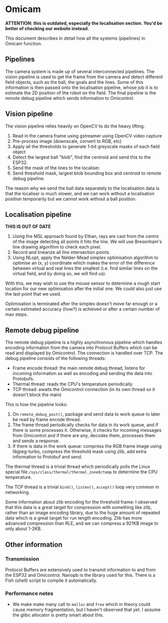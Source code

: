 # Omicam

**ATTENTION: this is outdated, especially the localisation section. You'd be better of checking our website instead.**

This document describes in detail how all the systems (pipelines) in Omicam function.

## Pipelines
The camera system is made up of several interconnected pipelines. The vision pipeline is used to get the frame from the 
camera and detect different field objects, such as the ball, the goals and the lines. Some of this information is then 
passed onto the localisation pipeline, whose job it is to estimate the 2D position of the robot on the field. 
The final pipeline is the remote debug pipeline which sends information to Omicontrol.

## Vision pipeline
The vision pipeline relies heavily on OpenCV to do the heavy lifting.

1. Read in the camera frame using gstreamer using OpenCV video capture
2. Pre-process image (downscale, convert to RGB, etc)
2. Apply all the thresholds to generate 1-bit greyscale masks of each field object
3. Detect the largest ball "blob", find the centroid and send this to the ESP32.
4. Send the mask of the lines to the localiser.
5. Send threshold mask, largest blob bounding box and centroid to remote debug pipeline.

The reason why we send the ball data separately to the localisation data is that the localiser is much slower, and we
can work without a localisation position temporarily but we cannot work without a ball position.

## Localisation pipeline
**THIS IS OUT OF DATE**

1. Using the MSL approach found by Ethan, rays are cast from the centre of the image detecting all points it hits the line. 
We will use Bresenham's line drawing algorithm to check each pixel.
2. Record and linearize all line intersection points.
3. Using NLopt, apply the Nelder-Mead simplex optimisation algorithm to optimise an (x, y) coordinate which makes the error
of the difference between virtual and real lines the smallest (i.e. find similar lines on the virtual field, and by doing so,
we will find us).

With this, we may wish to use the mouse sensor to determine a rough start location for our new optimisation after the
initial one. We could also just use the last point that we used.

Optimisation is terminated after the simplex doesn't move far enough or a certain estimated accuracy (how?) is achieved
or after a certain number of max steps.

## Remote debug pipeline
The remote debug pipeline is a highly asynchronous pipeline which handles encoding information from the camera into
Protocol Buffers which can be read and displayed by Omicontrol. The connection is handled over TCP. The debug pipeline
consists of the following threads:
- Frame encode thread: the main remote debug thread, listens for incoming information as well as encoding and sending
the data into Protobufs.
- Thermal thread: reads the CPU's temperature periodically.
- TCP thread: awaits the Omicontrol connection (in its own thread so it doesn't block the main)

This is how the pipeline looks:
1. On `remote_debug_post()`, package and send data to work queue to later be read by frame encode thread.
2. The frame thread periodically checks for data in its work queue, and if there is some processes it. Otherwise,
it checks for incoming messages from Omicontrol and if there are any, decodes them, processes them and sends a response.
3. If there is data in the work queue: compress the RGB frame image using libjpeg-turbo, compress the threshold mask
using zlib, add extra information to Protobuf and send.

The thermal thread is a trivial thread which periodically polls the Linux special file `/sys/class/thermal/thermal_zone0/temp`
to determine the CPU temperature. 

The TCP thread is a trivial `bind()`, `listen()`, `accept()` loop very common in networking.

Some information about zlib encoding for the threshold frame: I observed that this data is a great target for compression
with something like zlib, rather than an image encoding library, due to the huge amount of repeated data which is a
great target for run length encoding. Zlib has more advanced compression than RLE, and we can compress a 921KB image
to only about 1-2KB.

## Other information
### Transmission
Protocol Buffers are extensively used to transmit information to and from the ESP32 and Omicontrol. Nanopb is the
library used for this. There is a Fish (shell) script to compile it automatically.

### Performance notes
- We make make many call to `malloc` and `free` which in theory could cause memory fragmentation, but I haven't
observed that yet. I assume the glibc allocator is pretty smart about this.